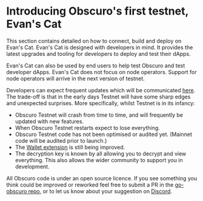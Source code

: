 ---
---
# Introducing Obscuro's first testnet, Evan's Cat
This section contains detailed on how to connect, build and deploy on Evan's Cat. Evan's Cat is designed with developers in mind. It provides the latest upgrades and tooling for developers to deploy and test their dApps.

Evan's Cat can also be used by end users to help test Obscuro and test developer dApps. Evan's Cat does not focus on node operators. Support for node operators will arrive in the next version of testnet. 

Developers can expect frequent updates which will be communicated [here](https://docs.obscu.ro/testnet/changelog). The trade-off is that in the early days Testnet will have some sharp edges and unexpected surprises. More specifically, whilst Testnet is in its infancy:
* Obscuro Testnet will crash from time to time, and will frequently be updated with new features.
* When Obscuro Testnet restarts expect to lose everything.
* Obscuro Testnet code has not been optimised or audited yet. (Mainnet code will be audited prior to launch.)
* The [Wallet extension](https://docs.obscu.ro/wallet-extension/wallet-extension) is still being improved.
* The decryption key is known by all allowing you to decrypt and view everything. This also allows the wider community to support you in development.

All Obscuro code is under an open source licence. If you see something you think could be improved or reworked feel free to submit a PR in the [go-obscuro repo](https://github.com/ten-protocol/go-ten), or to let us know about your suggestion on [Discord](https://discord.com/channels/916052669955727371/945360340613484684). 
